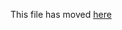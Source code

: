 This file has moved [here](https://github.com/itgro/create-react-app/blob/main/packages/cra-template-typescript/template/README.md)
